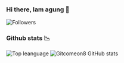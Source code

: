 ### Hi there, Iam agung 👋
![Followers](https://img.shields.io/github/followers/Gitcomeon8?style=social)
<!--
**Gitcomeon8/Gitcomeon8** is a ✨ _special_ ✨ repository because its `README.md` (this file) appears on your GitHub profile.

Here are some ideas to get you started:

- 🔭 I’m currently working on ...
- 🌱 I’m currently learning ...
- 👯 I’m looking to collaborate on ...
- 🤔 I’m looking for help with ...
- 💬 Ask me about ...
- 📫 How to reach me: ...
- 😄 Pronouns: ...
- ⚡ Fun fact: ...
-->
### Github stats 📉
![Top leanguage](https://github-readme-stats.vercel.app/api/top-langs?username=Gitcomeon8&show_icons=true&theme=radical)
![Gitcomeon8 GitHub stats](https://github-readme-stats.vercel.app/api?username=Gitcomeon8&show_icons=true&theme=radical)
